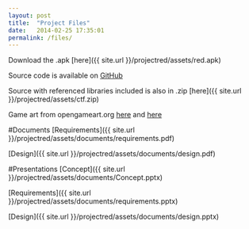 ```yaml
---
layout: post
title:  "Project Files"
date:   2014-02-25 17:35:01
permalink: /files/
---
```


Download the .apk [here]({{ site.url }}/projectred/assets/red.apk)

Source code is available on [GitHub](https://github.com/capstone-ua-redepsilon/projectred)

Source with referenced libraries included is also in .zip [here]({{ site.url }}/projectred/assets/ctf.zip)

Game art from opengameart.org [here](http://opengameart.org/content/sorlo-ultimate-smash-friends) and [here](http://opengameart.org/content/surge-of-opensurge-for-ultimate-smash-friends)

#Documents
[Requirements]({{ site.url }}/projectred/assets/documents/requirements.pdf)

[Design]({{ site.url }}/projectred/assets/documents/design.pdf)

#Presentations
[Concept]({{ site.url }}/projectred/assets/documents/Concept.pptx)

[Requirements]({{ site.url }}/projectred/assets/documents/requirements.pptx)

[Design]({{ site.url }}/projectred/assets/documents/design.pptx)